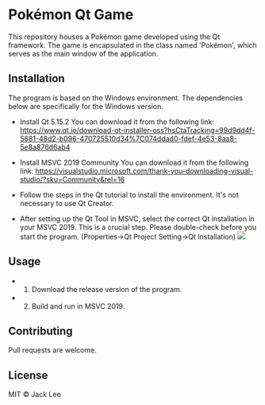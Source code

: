 # Pokémon Qt Game

This repository houses a Pokémon game developed using the Qt framework. The game is encapsulated in the class named 'Pokémon', which serves as the main window of the application.

## Installation

The program is based on the Windows environment. The dependencies below are specifically for the Windows version.

* Install Qt 5.15.2
You can download it from the following link: https://www.qt.io/download-qt-installer-oss?hsCtaTracking=99d9dd4f-5681-48d2-b096-470725510d34%7C074ddad0-fdef-4e53-8aa8-5e8a876d6ab4

* Install MSVC 2019 Community
You can download it from the following link: https://visualstudio.microsoft.com/thank-you-downloading-visual-studio/?sku=Community&rel=16

* Follow the steps in the Qt tutorial to install the environment. It's not necessary to use Qt Creator.

* After setting up the Qt Tool in MSVC, select the correct Qt installation in your MSVC 2019. This is a crucial step. Please double-check before you start the program. (Properties->Qt Project Setting->Qt Installation)
![](https://hackmd.io/_uploads/rJb-qLWun.png)

## Usage

* 1. Download the release version of the program.

* 2. Build and run in MSVC 2019.

## Contributing

Pull requests are welcome.

## License

MIT © Jack Lee
